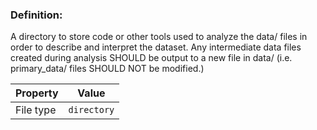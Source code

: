 ### Definition:

A directory to store code or other tools used to analyze the data/ files in order to describe and interpret the dataset. Any intermediate data files created during analysis SHOULD be output to a new file in data/ \(i.e. primary_data/ files SHOULD NOT be modified.\)

| Property | Value |
|----------|--------|
| File type | `directory` |
